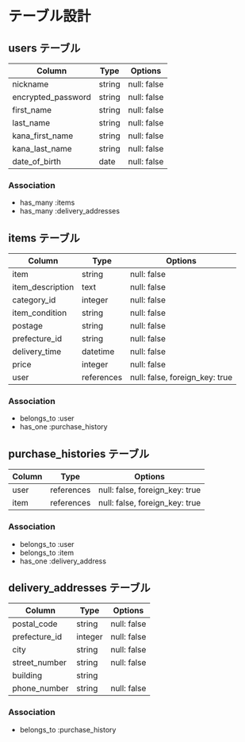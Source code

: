 # テーブル設計

## users テーブル

| Column                     | Type   | Options     |
| -------------------------- | ------ | ----------- |
| nickname                   | string | null: false |
| encrypted_password         | string | null: false |
| first_name                 | string | null: false |
| last_name                  | string | null: false |
| kana_first_name            | string | null: false |
| kana_last_name             | string | null: false |
| date_of_birth              | date   | null: false |

### Association

- has_many :items
- has_many :delivery_addresses

## items テーブル

| Column                 | Type       | Options                            |
| ---------------------- | ---------- | ---------------------------------- |
| item                   | string     | null: false                        |
| item_description       | text       | null: false                        |
| category_id            | integer    | null: false                        |
| item_condition         | string     | null: false                        |
| postage                | string     | null: false                        |
| prefecture_id          | string     | null: false                        |
| delivery_time          | datetime   | null: false                        |
| price                  | integer    | null: false                        |
| user                   | references | null: false, foreign_key: true     |


### Association

- belongs_to :user
- has_one :purchase_history



## purchase_histories テーブル

| Column    | Type       | Options                        |
| --------- | ---------- | ------------------------------ |
| user      | references | null: false, foreign_key: true |
| item      | references | null: false, foreign_key: true |

### Association

- belongs_to :user
- belongs_to :item
- has_one :delivery_address

## delivery_addresses テーブル

| Column           | Type       | Options                        |
| ---------------- | ---------- | ------------------------------ |
| postal_code      | string     | null: false |
| prefecture_id    | integer    | null: false |
| city             | string     | null: false |
| street_number    | string     | null: false |
| building         | string     |             |
| phone_number     | string     | null: false |

### Association

- belongs_to :purchase_history